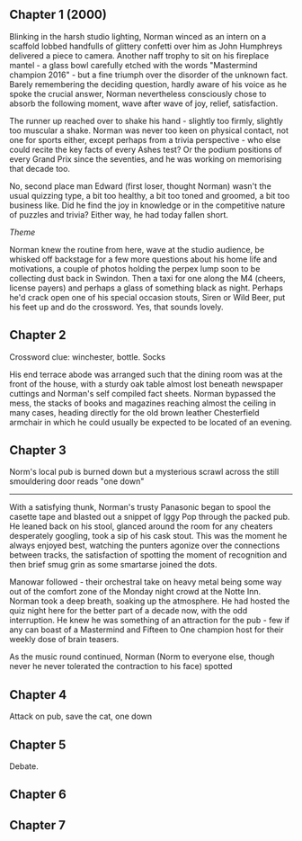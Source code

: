## Chapter 1 (2000)

Blinking in the harsh studio lighting, Norman winced as an intern on a scaffold lobbed handfulls of glittery confetti over him as John Humphreys delivered a piece to camera. Another naff trophy to sit on his fireplace mantel - a glass bowl carefully etched with the words "Mastermind champion 2016" - but a fine triumph over the disorder of the unknown fact. Barely remembering the deciding question, hardly aware of his voice as he spoke the crucial answer, Norman nevertheless consciously chose to absorb the following moment, wave after wave of joy, relief, satisfaction.

The runner up reached over to shake his hand - slightly too firmly, slightly too muscular a shake. Norman was never too keen on physical contact, not one for sports either, except perhaps from a trivia perspective - who else could recite the key facts of every Ashes test? Or the podium positions of every Grand Prix since the seventies, and he was working on memorising that decade too.

No, second place man Edward (first loser, thought Norman) wasn't the usual quizzing type, a bit too healthy, a bit too toned and groomed, a bit too business like. Did he find the joy in knowledge or in the competitive nature of puzzles and trivia? Either way, he had today fallen short.

*Theme*

Norman knew the routine from here, wave at the studio audience, be whisked off backstage for a few more questions about his home life and motivations, a couple of photos holding the perpex lump soon to be collecting dust back in Swindon. Then a taxi for one along the M4 (cheers, license payers) and perhaps a glass of something black as night. Perhaps he'd crack open one of his special occasion stouts, Siren or Wild Beer, put his feet up and do the crossword. Yes, that sounds lovely.

## Chapter 2

Crossword clue: winchester, bottle. Socks

His end terrace abode was arranged such that the dining room was at the front of the house, with a sturdy oak table almost lost beneath newspaper cuttings and Norman's self compiled fact sheets. Norman bypassed the mess, the stacks of books and magazines reaching almost the ceiling in many cases, heading directly for the old brown leather Chesterfield armchair in which he could usually be expected to be located of an evening.

## Chapter 3

Norm's local pub is burned down but a mysterious scrawl across the still smouldering door reads "one down"

***

With a satisfying thunk, Norman's trusty Panasonic began to spool the casette tape and blasted out a snippet of Iggy Pop through the packed pub. He leaned back on his stool, glanced around the room for any cheaters desperately googling, took a sip of his cask stout. This was the moment he always enjoyed best, watching the punters agonize over the connections between tracks, the satisfaction of spotting the moment of recognition and then brief smug grin as some smartarse joined the dots.

Manowar followed - their orchestral take on heavy metal being some way out of the comfort zone of the Monday night crowd at the Notte Inn. Norman took a deep breath, soaking up the atmosphere. He had hosted the quiz night here for the better part of a decade now, with the odd interruption. He knew he was something of an attraction for the pub - few if any can boast of a Mastermind and Fifteen to One champion host for their weekly dose of brain teasers.

As the music round continued, Norman (Norm to everyone else, though never he never tolerated the contraction to his face) spotted

## Chapter 4

Attack on pub, save the cat, one down

## Chapter 5

Debate. 

## Chapter 6

## Chapter 7
